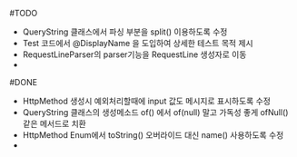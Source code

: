 #TODO

- QueryString 클래스에서 파싱 부분을 split() 이용하도록 수정
- Test 코드에서 @DisplayName 을 도입하여 상세한 테스트 목적 제시
- RequestLineParser의 parser기능을 RequestLine 생성자로 이동
-

#DONE
- HttpMethod 생성시 예외처리할때에 input 값도 메시지로 표시하도록 수정
- QueryString 클래스의 생성메소드 of() 에서 of(null) 말고 가독성 좋게 ofNull() 같은 메서드로 치환
- HttpMethod Enum에서 toString() 오버라이드 대신 name() 사용하도록 수정
-